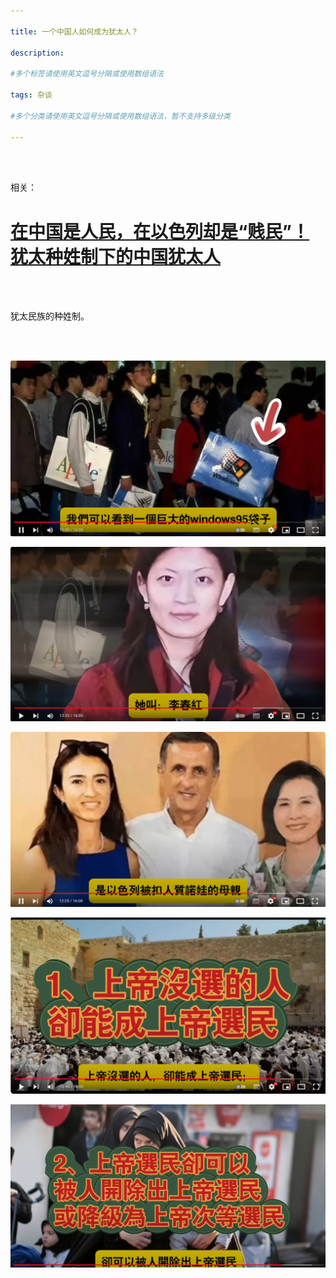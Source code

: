 ```yaml
---

title: 一个中国人如何成为犹太人？

description: 

#多个标签请使用英文逗号分隔或使用数组语法

tags: 杂谈

#多个分类请使用英文逗号分隔或使用数组语法，暂不支持多级分类

---
```



<br/>
<br/>

相关：

# [在中国是人民，在以色列却是“贱民”！犹太种姓制下的中国犹太人](https://www.youtube.com/watch?v=ylJTkj_E1Qc)



<br/>

<br/>



犹太民族的种姓制。



<br/>

<br/>



![image-20241001171336782](./2024_10_1_1_一个中国人如何成为犹太人.assets/image-20241001171336782.png)

![image-20241001171350008](./2024_10_1_1_一个中国人如何成为犹太人.assets/image-20241001171350008.png)

![image-20241001171406267](./2024_10_1_1_一个中国人如何成为犹太人.assets/image-20241001171406267.png)

![image-20241001171524279](./2024_10_1_1_一个中国人如何成为犹太人.assets/image-20241001171524279.png)

![image-20241001171603510](./2024_10_1_1_一个中国人如何成为犹太人.assets/image-20241001171603510.png)
